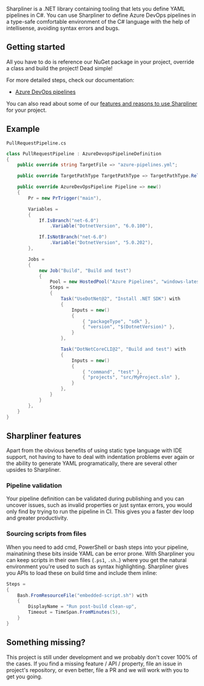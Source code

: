 Sharpliner is a .NET library containing tooling that lets you define YAML pipelines in C#.
You can use Sharpliner to define Azure DevOps pipelines in a type-safe comfortable environment of the C# language with the help of intellisense, avoiding syntax errors and bugs.

## Getting started

All you have to do is reference our NuGet package in your project, override a class and build the project! Dead simple!

For more detailed steps, check our documentation:
- [Azure DevOps pipelines](https://github.com/sharpliner/sharpliner/blob/main/docs/AzureDevOps/GettingStarted.md)

You can also read about some of our [features and reasons to use Sharpliner](#sharpliner-features) for your project.

## Example

`PullRequestPipeline.cs`
```csharp
class PullRequestPipeline : AzureDevopsPipelineDefinition
{
    public override string TargetFile => "azure-pipelines.yml";

    public override TargetPathType TargetPathType => TargetPathType.RelativeToGitRoot;

    public override AzureDevOpsPipeline Pipeline => new()
    {
        Pr = new PrTrigger("main"),

        Variables =
        {
            If.IsBranch("net-6.0")
                .Variable("DotnetVersion", "6.0.100"),

            If.IsNotBranch("net-6.0")
                .Variable("DotnetVersion", "5.0.202"),
        },

        Jobs =
        {
            new Job("Build", "Build and test")
            {
                Pool = new HostedPool("Azure Pipelines", "windows-latest"),
                Steps =
                {
                    Task("UseDotNet@2", "Install .NET SDK") with
                    {
                        Inputs = new()
                        {
                            { "packageType", "sdk" },
                            { "version", "$(DotnetVersion)" },
                        }
                    },

                    Task("DotNetCoreCLI@2", "Build and test") with
                    {
                        Inputs = new()
                        {
                            { "command", "test" },
                            { "projects", "src/MyProject.sln" },
                        }
                    },
                }
            }
        },
    }
}
```

## Sharpliner features

Apart from the obvious benefits of using static type language with IDE support, not having to have to deal with indentation problems ever again or the ability to generate YAML programatically, there are several other upsides to Sharpliner.

### Pipeline validation
Your pipeline definition can be validated during publishing and you can uncover issues, such as invalid properties or just syntax errors, you would only find by trying to run the pipeline in CI. This gives you a faster dev loop and greater productivity.

### Sourcing scripts from files
When you need to add cmd, PowerShell or bash steps into your pipeline, mainatining these bits inside YAML can be error prone. With Sharpliner you can keep scripts in their own files (`.ps1`, `.sh`..) where you get the natural environment you're used to such as syntax highlighting. Sharpliner gives you APIs to load these on build time and include them inline:

```csharp
Steps =
{
    Bash.FromResourceFile("embedded-script.sh") with
    {
        DisplayName = "Run post-build clean-up",
        Timeout = TimeSpan.FromMinutes(5),
    }
}
```

## Something missing?

This project is still under development and we probably don't cover 100% of the cases. If you find a missing feature / API / property, file an issue in project's repository, or even better, file a PR and we will work with you to get you going.

